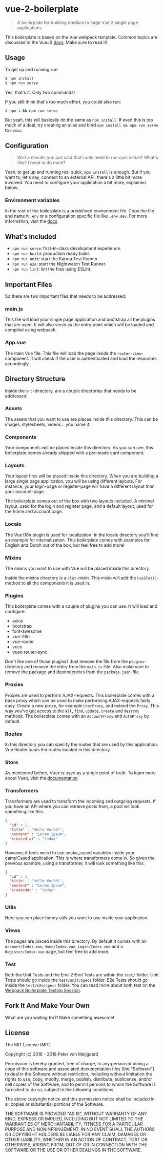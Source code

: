 # vue-2-boilerplate
> A boilerplate for building medium to large Vue 2 single page applications

This boilerplate is based on the Vue webpack template.
Common topics are discussed in the VueJS [docs](http://vuejs-templates.github.io/webpack). Make sure to read it!

## Usage
To get up and running run:
``` bash
$ npm install
$ npm run serve
```
Yes, that's it. Only two commands!

If you still think that's too much effort, you could also run:
``` bash
$ npm i && npm run serve
```
But yeah, this will basically do the same as `npm install`.
If even this is too much of a deal, try creating an alias and bind `npm install && npm run serve` to `npmis`.

## Configuration ##
> Wait a minute, you just said that I only need to run npm install?
> What's this? I need to do more?

Yeah, to get up and running real quick, `npm install` is enough.
But if you want to, let's say, connect to an external API, there's a little bit more involved.
You need to configure your application a bit more, explained below:

### Environment variables ###
In the root of the boilerplate is a predefined environment file.
Copy the file and name it `.env` or a configuration specific file like `.env.dev`.
For more information, visit the [docs](https://github.com/vuejs/vue-cli/blob/dev/docs/env.md).

## What's included ##
- `npm run serve`: first-in-class development experience.
- `npm run build`: production ready build.
- `npm run unit`: start the Karma Test Runner.
- `npm run e2e`: start the Nightwatch Test Runner.
- `npm run lint`: lint the files using ESLint.

## Important Files ##
So there are two important files that needs to be addressed:

### main.js ###
This file will load your single page application and bootstrap all the plugins that are used.
It will also serve as the entry point which will be loaded and compiled using webpack.

### App.vue ###
The main Vue file.
This file will load the page inside the `router-view`-component.
It will check if the user is authenticated and load the resources accordingly.

## Directory Structure ##
Inside the `src`-directory, are a couple directories that needs to be addressed:

### Assets ###
The assets that you want to use are places inside this directory.
This can be images, stylesheets, videos... you name it.

### Components ###
Your components will be placed inside this directory.
As you can see, this boilerplate comes already shipped with a pre-made card component.

### Layouts ###
Your layout files will be placed inside this directory.
When you are building a large single page application, you will be using different layouts.
For instance, your login-page or register-page will have a different layout than your account-page.

The boilerplate comes out of the box with two layouts included.
A minimal layout, used for the login and register page, and a default layout, used for the home and account page.

### Locale ###
The Vue I18n plugin is used for localization.
In the locale directory you'll find an example for internalization.
This boilerplate comes with examples for English and Dutch out of the box, but feel free to add more!

### Mixins ###
The mixins you want to use with Vue will be placed inside this directory.

Inside the mixins directory is a `slot`-mixin.
This mixin will add the `hasSlot()`-method to all the components it is used in.

### Plugins ###
This boilerplate comes with a couple of plugins you can use.
It will load and configure:
 - axios
 - bootstrap
 - font-awesome
 - vue-i18n
 - vue-router
 - vuex
 - vuex-router-sync

Don't like one of those plugins?
Just remove the file from the `plugins`-directory and remove the entry from the `main.js`-file.
Also make sure to remove the package and dependencies from the `package.json`-file.

### Proxies ###
Proxies are used to perform AJAX-requests.
This boilerplate comes with a base proxy which can be used to make performing AJAX-requests fairly easy.
Create a new proxy, for example `UserProxy`, and extend the `Proxy`.
This way you've got access to the `all`, `find`, `update`, `create` and `destroy` methods.
The boilerplate comes with an `AccountProxy` and `AuthProxy` by default.

### Routes ###
In this directory you can specify the routes that are used by this application.
Vue Router loads the routes located in this directory.

### Store ###
As mentioned before, Vuex is used as a single point of truth.
To learn more about Vuex, visit the [documentation](http://vuex.vuejs.org)

### Transformers ###
Transformers are used to transform the incoming and outgoing requests.
If you have an API where you can retrieve posts from, a post wil look something like this:
``` JSON
{
  "id" : 1,
  "title" : "Hello World!",
  "content" : "Lorem Ipsum",
  "created_at" : "today"
}
```
However, it feels weird to use snake_cased variables inside your camelCased application.
This is where transformers come in.
So given the previous example, using a transformer, it will look something like this:
``` JSON
{
  "id" : 1,
  "title" : "Hello World!",
  "content" : "Lorem Ipsum",
  "createdAt" : "today"
}
```

### Utils ###
Here you can place handy utils you want to use inside your application.

### Views ###
The pages are placed inside this directory.
By default it comes with an `Account/Index.vue`, `Home/Index.vue`, `Login/Index.vue` and a `Register/Index.vue` page,
but feel free to add more.

### Test ###
Both the Unit Tests and the End-2-End Tests are within the `test/` folder.
Unit Tests should go inside the `test/unit/specs` folder.
E2e Tests should go inside the `test/e2e/specs` folder.
You can read more about both test on the [Webpack Boilerplate Testing Session](http://vuejs-templates.github.io/webpack/unit.html).

## Fork It And Make Your Own ##
What are you waiting for?!
Make something awesome!

## License ##
The MIT License (MIT)

Copyright (c) 2016 - 2018 Peter van Meijgaard

Permission is hereby granted, free of charge, to any person obtaining a copy of this software and associated documentation files (the "Software"), to deal in the Software without restriction, including without limitation the rights to use, copy, modify, merge, publish, distribute, sublicense, and/or sell copies of the Software, and to permit persons to whom the Software is furnished to do so, subject to the following conditions:

The above copyright notice and this permission notice shall be included in all copies or substantial portions of the Software.

THE SOFTWARE IS PROVIDED "AS IS", WITHOUT WARRANTY OF ANY KIND, EXPRESS OR IMPLIED, INCLUDING BUT NOT LIMITED TO THE WARRANTIES OF MERCHANTABILITY, FITNESS FOR A PARTICULAR PURPOSE AND NONINFRINGEMENT. IN NO EVENT SHALL THE AUTHORS OR COPYRIGHT HOLDERS BE LIABLE FOR ANY CLAIM, DAMAGES OR OTHER LIABILITY, WHETHER IN AN ACTION OF CONTRACT, TORT OR OTHERWISE, ARISING FROM, OUT OF OR IN CONNECTION WITH THE SOFTWARE OR THE USE OR OTHER DEALINGS IN THE SOFTWARE.
